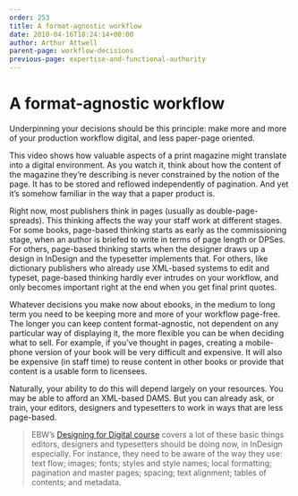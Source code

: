 ```yaml
---
order: 253
title: A format-agnostic workflow
date: 2010-04-16T18:24:14+00:00
author: Arthur Attwell
parent-page: workflow-decisions
previous-page: expertise-and-functional-authority
---
```


# A format-agnostic workflow

Underpinning your decisions should be this principle: make more and more of your production workflow digital, and less paper-page oriented.

This video shows how valuable aspects of a print magazine might translate into a digital environment. As you watch it, think about how the content of the magazine they&#8217;re describing is never constrained by the notion of the page. It has to be stored and reflowed independently of pagination. And yet it&#8217;s somehow familiar in the way that a paper product is.



Right now, most publishers think in pages (usually as double-page-spreads). This thinking affects the way your staff work at different stages. For some books, page-based thinking starts as early as the commissioning stage, when an author is briefed to write in terms of page length or DPSes. For others, page-based thinking starts when the designer draws up a design in InDesign and the typesetter implements that. For others, like dictionary publishers who already use XML-based systems to edit and typeset, page-based thinking hardly ever intrudes on your workflow, and only becomes important right at the end when you get final print quotes.

Whatever decisions you make now about ebooks, in the medium to long term you need to be keeping more and more of your workflow page-free. The longer you can keep content format-agnostic, not dependent on any particular way of displaying it, the more flexible you can be when deciding what to sell. For example, if you&#8217;ve thought in pages, creating a mobile-phone version of your book will be very difficult and expensive. It will also be expensive (in staff time) to reuse content in other books or provide that content is a usable form to licensees.

Naturally, your ability to do this will depend largely on your resources. You may be able to afford an XML-based DAMS. But you can already ask, or train, your editors, designers and typesetters to work in ways that are less page-based.

> EBW&#8217;s [Designing for Digital course](http://www.scribd.com/doc/25576541/Excerpt-Designing-for-digital-What-print-book-designers-should-know-about-ebooks) covers a lot of these basic things editors, designers and typesetters should be doing now, in InDesign especially. For instance, they need to be aware of the way they use: text flow; images; fonts; styles and style names; local formatting; pagination and master pages; spacing; text alignment; tables of contents; and metadata.